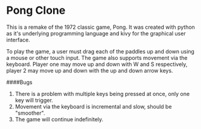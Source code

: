 # Pong Clone
This is a remake of the 1972 classic game, Pong. It was created with python as it's underlying programming language and kivy for the graphical user interface.

To play the game, a user must drag each of the paddles up and down using a mouse or other touch input. The game also supports movement via the keyboard. Player one may move up and down with W and S respectively, player 2 may move up and down with the up and down arrow keys.

####Bugs
1. There is a problem with multiple keys being pressed at once, only one key will trigger.
2. Movement via the keyboard is incremental and slow, should be "smoother".
3. The game will continue indefinitely.